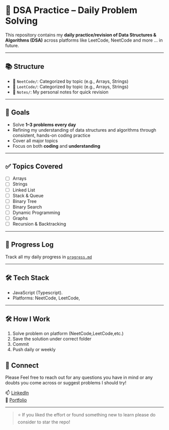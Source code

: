 # 🧠 DSA Practice – Daily Problem Solving

This repository contains my **daily practice/revision of Data Structures & Algorithms (DSA)**  across platforms like LeetCode, NeetCode and more ... in future.

---

## 📚 Structure

- 📁 `NeetCode/`: Categorized by topic (e.g., Arrays, Strings)
- 📁 `LeetCode/`: Categorized by topic (e.g., Arrays, Strings)
- 📁 `Notes/`: My personal notes for quick revision

---

## 🚀 Goals

- Solve **1–3 problems every day**
- Refining my understanding of data structures and algorithms through consistent, hands-on coding practice
- Cover all major topics 
- Focus on both **coding** and **understanding**

---

## ✅ Topics Covered

- [ ] Arrays
- [ ] Strings
- [ ] Linked List
- [ ] Stack & Queue
- [ ] Binary Tree
- [ ] Binary Search
- [ ] Dynamic Programming
- [ ] Graphs
- [ ] Recursion & Backtracking

---

## 🧾 Progress Log

Track all my daily progress in [`progress.md`](./progress.md)

---

## 🛠️ Tech Stack

- JavaScript (Typescript).
- Platforms: NeetCode, LeetCode, 

---

## 🛠️ How I Work

1. Solve problem on platform (NeetCode,LeetCode,etc.)
2. Save the solution under correct folder
3. Commit
4. Push daily or weekly

## 🙌 Connect

Please Feel free to reach out for any questions you have in mind or any doubts you come across or suggest problems I should try!

📫 [LinkedIn](https://www.linkedin.com/in/rohit-rai-265396242/)  
💼 [Portfolio](https://rohit-2383.github.io/My-Portfolio/)

---

> ⭐ If you liked the effort or found something new to learn please do consider to star the repo!

